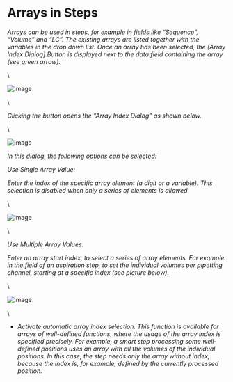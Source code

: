 # Arrays in Steps

_Arrays can be used in steps, for example in fields like “Sequence”, “Volume” and “LC”. The existing arrays are listed together with the variables in the drop down list. Once an array has been selected, the \[Array Index Dialog] Button is displayed next to the data field containing the array (see green arrow)._

\


![image](../../.gitbook/manual-images/assets/Image\_619.png)

\


_Clicking the button opens the “Array Index Dialog” as shown below._

\


![image](../../.gitbook/manual-images/assets/Image\_620.jpg)

_In this dialog, the following options can be selected:_

_Use Single Array Value:_

_Enter the index of the specific array element (a digit or a variable). This selection is disabled when only a series of elements is allowed._

\


![image](../../.gitbook/manual-images/assets/Image\_621.jpg)

\


_Use Multiple Array Values:_

_Enter an array start index, to select a series of array elements. For example in the field of an aspiration step, to set the individual volumes per pipetting channel, starting at a specific index (see picture below)._

\


![image](../../.gitbook/manual-images/assets/Image\_622.jpg)

\


* _Activate automatic array index selection. This function is available for arrays of well-defined functions, where the usage of the array index is specified precisely. For example, a smart step processing some well-defined positions uses an array with all the volumes of the individual positions. In this case, the step needs only the array without index, because the index is, for example, defined by the currently processed position._
